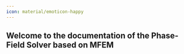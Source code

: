 ```yaml
---
icon: material/emoticon-happy 
---
```


## Welcome to the documentation of the Phase-Field Solver based on MFEM